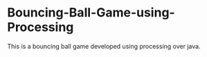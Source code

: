 # Bouncing-Ball-Game-using-Processing
This is a bouncing ball game developed using processing over java.
